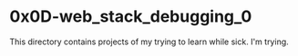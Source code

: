 # 0x0D-web_stack_debugging_0

This directory contains projects of my trying to learn while sick. I'm trying.